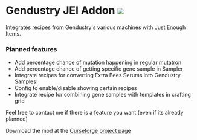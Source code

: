 # Gendustry JEI Addon [![](http://cf.way2muchnoise.eu/full_301364_downloads.svg)](https://minecraft.curseforge.com/projects/gendustry-jei-addon)

Integrates recipes from Gendustry's various machines with Just Enough Items.

### Planned features

<ul>
  <li> Add percentage chance of mutation happening in regular mutatron </li>
	<li> Add percentage chance of getting specific gene sample in Sampler </li>
	<li> Integrate recipes for converting Extra Bees Serums into Gendustry Samples <l/i>
	<li> Config to enable/disable showing certain recipes </li>
	<li> Integrate recipe for combining gene samples with templates in crafting grid </li>
</ul>

Feel free to contact me if there is a feature you want (even if its already planned)

Download the mod at the [Curseforge project page](https://minecraft.curseforge.com/projects/gendustry-jei-addon)
